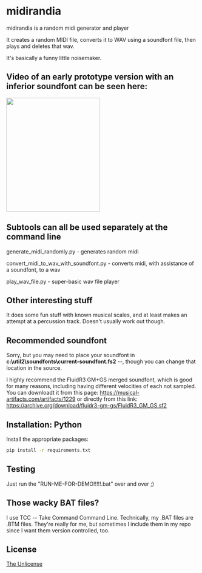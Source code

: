 # midirandia

midirandia is a random midi generator and player

It creates a random MIDI file, converts it to WAV using a soundfont file, then plays and deletes that wav.

It's basically a funny little noisemaker.



## Video of an early prototype version with an inferior soundfont can be seen here: 

<div align="left"><a href="https://www.youtube.com/watch?v=XNLs9bcUVfA"><img src="https://img.youtube.com/vi/XNLs9bcUVfA/0.jpg" style="width:70%; height:300"></a></div>



## Subtools can all be used separately at the command line

generate_midi_randomly.py - generates random midi 

convert_midi_to_wav_with_soundfont.py - converts midi, with assistance of a soundfont, to a wav

play_wav_file.py - super-basic wav file player



## Other interesting stuff

It does some fun stuff with known musical scales, and at least makes an attempt at a percussion track. Doesn't usually work out though.


## Recommended soundfont

Sorry, but you may need to place your soundfont in **c:\util2\soundfonts\current-soundfont.fs2** --, though you can change that location in the source.

I highly recommend the FluidR3 GM+GS merged soundfont, which is good for many reasons, including having different velocities of each not sampled. You can downloadt it from this page: https://musical-artifacts.com/artifacts/1229 or directly from this link: https://archive.org/download/fluidr3-gm-gs/FluidR3_GM_GS.sf2

## Installation: Python

Install the appropriate packages:

```bash
pip install -r requirements.txt
```


## Testing

Just run the "RUN-ME-FOR-DEMO!!!!!.bat" over and over ;)


## Those wacky BAT files?

I use TCC -- Take Command Command Line.
Technically, my .BAT files are .BTM files.
They're really for me, but sometimes I include them in my repo since I want them version controlled, too.

## License

[The Unlicense](https://choosealicense.com/licenses/unlicense/)

